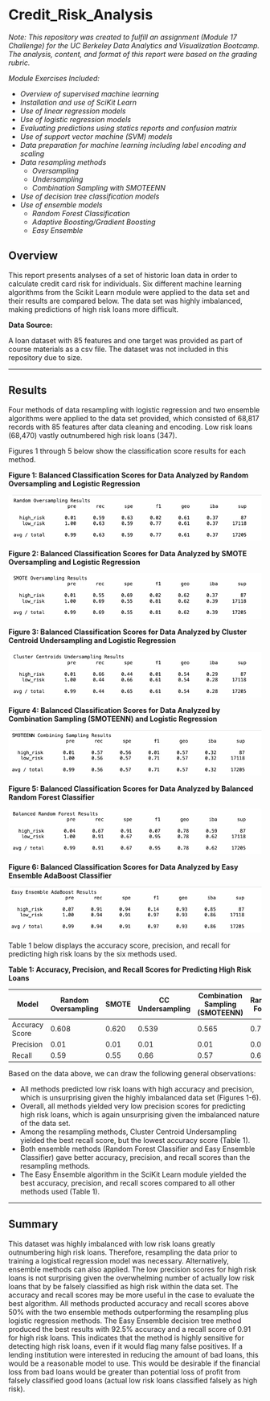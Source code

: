 # Credit_Risk_Analysis

*Note: This repository was created to fulfill an assignment (Module 17 Challenge) for the UC Berkeley Data Analytics and Visualization Bootcamp. The analysis, content, and format of this report were based on the grading rubric.*

*Module Exercises Included:*
- *Overview of supervised machine learning*
- *Installation and use of SciKit Learn*
- *Use of linear regression models*
- *Use of logistic regression models*
- *Evaluating predictions using statics reports and confusion matrix*
- *Use of support vector machine (SVM) models*
- *Data preparation for machine learning including label encoding and scaling*
- *Data resampling methods*
  - *Oversampling*
  - *Undersampling*
  - *Combination Sampling with SMOTEENN*
- *Use of decision tree classification models*
- *Use of ensemble models*
  - *Random Forest Classification*
  - *Adaptive Boosting/Gradient Boosting*
  - *Easy Ensemble*


## Overview
This report presents analyses of a set of historic loan data in order to calculate credit card risk for individuals. Six different machine learning algorithms from the Scikit Learn module were applied to the data set and their results are compared below. The data set was highly imbalanced, making predictions of high risk loans more difficult.

**Data Source:**

A loan dataset with 85 features and one target was provided as part of course materials as a csv file. The dataset was not included in this repository due to size.

---

## Results

Four methods of data resampling with logistic regression and two ensemble algorithms were applied to the data set provided, which consisted of 68,817 records with 85 features after data cleaning and encoding. Low risk loans (68,470) vastly outnumbered high risk loans (347). 

Figures 1 through 5 below show the classification score results for each method.

**Figure 1: Balanced Classification Scores for Data Analyzed by Random Oversampling and Logistic Regression**

![ROS.png](/Images/ROS.png)


**Figure 2: Balanced Classification Scores for Data Analyzed by SMOTE Oversampling and Logistic Regression**

![SMOTE.png](/Images/SMOTE.png)


**Figure 3: Balanced Classification Scores for Data Analyzed by Cluster Centroid Undersampling and Logistic Regression**

![CC.png](/Images/CC.png)


**Figure 4: Balanced Classification Scores for Data Analyzed by Combination Sampling (SMOTEENN) and Logistic Regression**

![smoteenn.png](/Images/smoteenn.png)


**Figure 5: Balanced Classification Scores for Data Analyzed by Balanced Random Forest Classifier**

![BRF.png](/Images/BRF.png)


**Figure 6: Balanced Classification Scores for Data Analyzed by Easy Ensemble AdaBoost Classifier**

![EE.png](/Images/EE.png)



Table 1 below displays the accuracy score, precision, and recall for predicting high risk loans by the six methods used.

**Table 1: Accuracy, Precision, and Recall Scores for Predicting High Risk Loans**

| Model | Random Oversampling | SMOTE | CC Undersampling | Combination Sampling (SMOTEENN) | Random Forest | Easy Ensemble |
|---|---|---|---|---|---|---|
|Accuracy Score|0.608|0.620|0.539|0.565|0.788|0.925|
|Precision|0.01|0.01|0.01|0.01|0.04|0.07|
|Recall|0.59|0.55|0.66|0.57|0.67|0.91|


Based on the data above, we can draw the following general observations:
- All methods predicted low risk loans with high accuracy and precision, which is unsurprising given the highly imbalanced data set (Figures 1-6).
- Overall, all methods yielded very low precision scores for predicting high risk loans, which is again unsurprising given the imbalanced nature of the data set. 
- Among the resampling methods, Cluster Centroid Undersampling yielded the best recall score, but the lowest accuracy score (Table 1). 
- Both ensemble methods (Random Forest Classifier and Easy Ensemble Classifier) gave better accuracy, precision, and recall scores than the resampling methods.
- The Easy Ensemble algorithm in the SciKit Learn module yielded the best accuracy, precision, and recall scores compared to all other methods used (Table 1).



___


## Summary

This dataset was highly imbalanced with low risk loans greatly outnumbering high risk loans. Therefore, resampling the data prior to training a logistical regression model was necessary. Alternatively, ensemble methods can also applied. The low precision scores for high risk loans is not surprising given the overwhelming number of actually low risk loans that by be falsely classified as high risk within the data set. The accuracy and recall scores may be more useful in the case to evaluate the best algorithm. All methods producted accuracy and recall scores above 50% with the two ensemble methods outperforming the resampling plus logistic regression methods. The Easy Ensemble decision tree method produced the best results with 92.5% accuracy and a recall score of 0.91 for high risk loans. This indicates that the method is highly sensitive for detecting high risk loans, even if it would flag many false positives. If a lending institution were interested in reducing the amount of bad loans, this would be a reasonable model to use. This would be desirable if the financial loss from bad loans would be greater than potential loss of profit from falsely classified good loans (actual low risk loans classified falsely as high risk).




